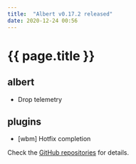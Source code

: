 ```yaml
---
title:  "Albert v0.17.2 released"
date: 2020-12-24 00:56
---
```


# {{ page.title }}

## albert

* Drop telemetry

## plugins

* [wbm] Hotfix completion

Check the [GitHub repositories](https://github.com/albertlauncher/albert/commits/v0.17.2) for details.

